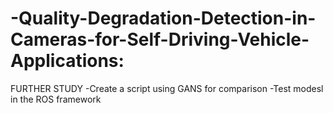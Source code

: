 # -Quality-Degradation-Detection-in-Cameras-for-Self-Driving-Vehicle-Applications:
FURTHER STUDY
-Create a script using GANS for comparison
-Test modesl in the ROS framework
